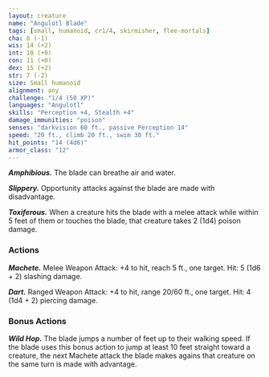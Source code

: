 ```yaml
---
layout: creature
name: "Angulotl Blade"
tags: [small, humanoid, cr1/4, skirmisher, flee-mortals]
cha: 8 (-1)
wis: 14 (+2)
int: 10 (+0)
con: 11 (+0)
dex: 15 (+2)
str: 7 (-2)
size: Small humanoid
alignment: any
challenge: "1/4 (50 XP)"
languages: "Angulotl"
skills: "Perception +4, Stealth +4"
damage_immunities: "poison"
senses: "darkvision 60 ft., passive Perception 14"
speed: "20 ft., climb 20 ft., swim 30 ft."
hit_points: "14 (4d6)"
armor_class: "12"
---
```


***Amphibious.*** The blade can breathe air and water.

***Slippery.*** Opportunity attacks against the blade are made with disadvantage.

***Toxiferous.*** When a creature hits the blade with a melee attack while within 5 feet of them or touches the blade, that creature takes 2 (1d4) poison damage.

### Actions

***Machete.*** Melee Weapon Attack: +4 to hit, reach 5 ft., one target. Hit: 5 (1d6 + 2) slashing damage.

***Dart.*** Ranged Weapon Attack: +4 to hit, range 20/60 ft., one target. Hit: 4 (1d4 + 2) piercing damage.

### Bonus Actions

***Wild Hop.*** The blade jumps a number of feet up to their walking speed. If the blade uses this bonus action to jump at least 10 feet straight toward a creature, the next Machete attack the blade makes agains that creature on the same turn is made with advantage.
